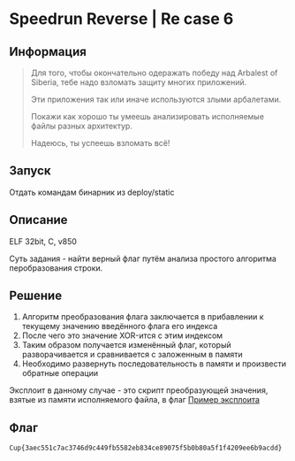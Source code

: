 # Speedrun Reverse | Re case 6

## Информация

> Для того, чтобы окончательно одеражать победу над Arbalest of Siberia, тебе надо взломать защиту многих приложений.
> 
> Эти приложения так или иначе используются злыми арбалетами.
> 
> Покажи как хорошо ты умеешь анализировать исполняемые файлы разных архитектур.
> 
> Надеюсь, ты успеешь взломать всё!
> 

## Запуск

Отдать командам бинарник из deploy/static

## Описание

ELF 32bit, C, v850

Суть задания - найти верный флаг путём анализа простого алгоритма перобразования строки.


## Решение

1. Алгоритм преобразования флага заключается в прибавлении к текущему значению введённого флага его индекса
2. После чего это значение XOR-ится с этим индексом
3. Таким образом получается изменённый флаг, который разворачивается и сравнивается с заложенным в памяти
4. Необходимо развернуть последовательность в памяти и произвести обратные операции

Эксплоит в данному случае - это скрипт преобразующей значения, взятые из памяти исполняемого файла, в флаг
[Пример эксплоита](solve/solve.py)


## Флаг

`Cup{3aec551c7ac3746d9c449fb5582eb834ce89075f5b0b80a5f1f4209ee6b9acdd}`
